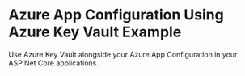 # Azure App Configuration Using Azure Key Vault Example
Use Azure Key Vault alongside your Azure App Configuration in your ASP.Net Core applications.
